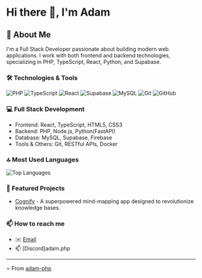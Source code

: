# Hi there 👋, I'm Adam

## 🚀 About Me
I'm a Full Stack Developer passionate about building modern web applications. I work with both frontend and backend technologies, specializing in PHP, TypeScript, React, Python, and Supabase.

### 🛠️ Technologies & Tools
![PHP](https://img.shields.io/badge/-PHP-777BB4?style=flat&logo=php&logoColor=white)
![TypeScript](https://img.shields.io/badge/-TypeScript-3178C6?style=flat&logo=typescript&logoColor=white)
![React](https://img.shields.io/badge/-React-61DAFB?style=flat&logo=react&logoColor=black)
![Supabase](https://img.shields.io/badge/-Supabase-3ECF8E?style=flat&logo=supabase&logoColor=white)
![MySQL](https://img.shields.io/badge/-MySQL-4479A1?style=flat&logo=mysql&logoColor=white)
![Git](https://img.shields.io/badge/-Git-F05032?style=flat&logo=git&logoColor=white)
![GitHub](https://img.shields.io/badge/-GitHub-181717?style=flat&logo=github)

### 💻 Full Stack Development
- Frontend: React, TypeScript, HTML5, CSS3
- Backend: PHP, Node.js, Python(FastAPI)
- Database: MySQL, Supabase, Firebase
- Tools & Others: Git, RESTful APIs, Docker

### 🔝 Most Used Languages
![Top Languages](https://github-readme-stats.vercel.app/api/top-langs/?username=adam-php&layout=compact&theme=radical)

### 🌟 Featured Projects

- [Cognify](https://github.com/adam-php/cognify) - A superpowered mind-mapping app designed to revolutionize knowledge bases.
  
### 📫 How to reach me

- ✉️ [Email](mailto:adamzaki1302@gmail.com)
- 📫 [Discord]adam.php

---
⭐️ From [adam-php](https://github.com/adam-php)
